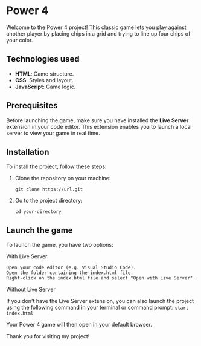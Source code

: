 # Power 4
Welcome to the Power 4 project! This classic game lets you play against another player by placing chips in a grid and trying to line up four chips of your color.
## Technologies used
- **HTML**: Game structure.
- **CSS**: Styles and layout.
- **JavaScript**: Game logic.

## Prerequisites
Before launching the game, make sure you have installed the **Live Server** extension in your code editor. This extension enables you to launch a local server to view your game in real time.

## Installation
To install the project, follow these steps:

1. Clone the repository on your machine:
   ```
   git clone https://url.git
2. Go to the project directory:
    ```
    cd your-directory
## Launch the game

To launch the game, you have two options:

With Live Server

    Open your code editor (e.g. Visual Studio Code).
    Open the folder containing the index.html file.
    Right-click on the index.html file and select "Open with Live Server".

Without Live Server

If you don't have the Live Server extension, you can also launch the project using the following command in your terminal or command prompt:
```start index.html```

Your Power 4 game will then open in your default browser.

Thank you for visiting my project!